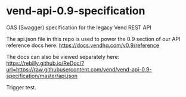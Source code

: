 # vend-api-0.9-specification
OAS (Swagger) specification for the legacy Vend REST API

The api.json file in this repo is used to power the 0.9 section of our API reference docs here:
https://docs.vendhq.com/v0.9/reference

The docs can also be viewed separately here:  
https://rebilly.github.io/ReDoc/?url=https://raw.githubusercontent.com/vend/vend-api-0.9-specification/master/api.json

Trigger test.
